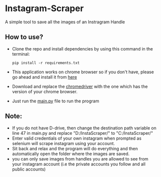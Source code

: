 # Instagram-Scraper
A simple tool to save all the images of an Instragram Handle

## How to use?

- Clone the repo and install dependencies by using this command in the terminal: 

      pip install -r requirements.txt


- This application works on chrome browser so if you don't have, please go ahead and install it from [here](https://www.google.com/chrome/?brand=YTUH&gclid=CjwKCAjw8cCGBhB6EiwAgORey5Bar_RZgnl2L_Tow7uUhqj0yD0lXlSb3Zmev98sj7CYAPt5wIrtohoCmmUQAvD_BwE&gclsrc=aw.ds)
- Download and replace the [chromedriver](https://chromedriver.chromium.org/downloads) with the one which has the version of your chrome browser.
- Just run the [main.py](./main.py) file to run the program

## Note:

- If you do not have D-drive, then change the destination path variable on line 47 in main.py and replace "D:/InstaScraper/" to "C:/InstaScraper/"
- Enter valid credentials of your own instagram when prompted as selenium will scrape instagram using your account.
- Sit back and relax and the program will do everything and then automatically open the folder where the images are saved.
- you can only save images from handles you are allowed to see from your instagram account (i.e the private accounts you follow and all public accounts)
